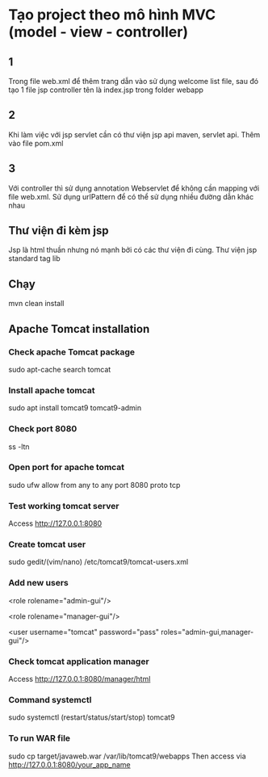 # Tạo project theo mô hình MVC (model - view - controller)

## 1

Trong file web.xml để thêm trang dẫn vào sử dụng welcome list file, sau đó tạo 1 file jsp controller tên là index.jsp trong folder webapp

## 2

Khi làm việc với jsp servlet cần có thư viện jsp api maven, servlet api. Thêm vào file pom.xml

## 3

Với controller thì sử dụng annotation Webservlet để không cần mapping với file web.xml. Sử dụng urlPattern để có thể sử dụng nhiều đường dẫn khác nhau

## Thư viện đi kèm jsp

Jsp là html thuần nhưng nó mạnh bởi có các thư viện đi cùng.
Thư viện jsp standard tag lib

## Chạy

mvn clean install

## Apache Tomcat installation

### Check apache Tomcat package

sudo apt-cache search tomcat

### Install apache tomcat

sudo apt install tomcat9 tomcat9-admin

### Check port 8080

ss -ltn

### Open port for apache tomcat

sudo ufw allow from any to any port 8080 proto tcp

### Test working tomcat server

Access <http://127.0.0.1:8080>

### Create tomcat user

sudo gedit/(vim/nano) /etc/tomcat9/tomcat-users.xml

### Add new users

\<role rolename="admin-gui"/>

\<role rolename="manager-gui"/>

\<user username="tomcat" password="pass" roles="admin-gui,manager-gui"/>

### Check tomcat application manager

Access <http://127.0.0.1:8080/manager/html>

### Command systemctl

sudo systemctl (restart/status/start/stop) tomcat9

### To run WAR file

sudo cp target/javaweb.war /var/lib/tomcat9/webapps
Then access via <http://127.0.0.1:8080/your_app_name>
